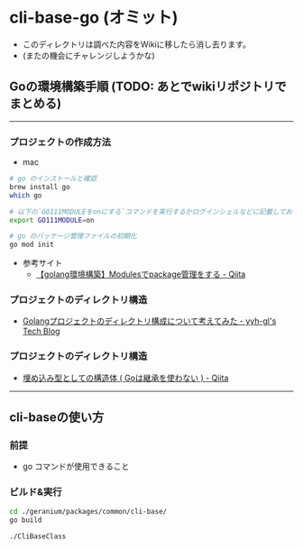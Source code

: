 
# cli-base-go (オミット)

- このディレクトリは調べた内容をWikiに移したら消し去ります。
- (またの機会にチャレンジしようかな)

## Goの環境構築手順 (TODO: あとでwikiリポジトリでまとめる)

---

### プロジェクトの作成方法

- mac

```bash
# go のインストールと確認
brew install go
which go

# 以下の`GO111MODULEをonにする`コマンドを実行するかログインシェルなどに記載しておく
export GO111MODULE=on

# go のパッケージ管理ファイルの初期化
go mod init
```
- 参考サイト
  - [【golang環境構築】Modulesでpackage管理をする \- Qiita](https://qiita.com/fox777/items/a8cb025df5439902b6c4)

### プロジェクトのディレクトリ構造

- [Golangプロジェクトのディレクトリ構成について考えてみた \- yyh\-gl's Tech Blog](https://yyh-gl.github.io/tech-blog/blog/go_project_template/)

### プロジェクトのディレクトリ構造

- [埋め込み型としての構造体 \( Goは継承を使わない \) \- Qiita](https://qiita.com/keiya01/items/435890473465a9b6c470)

---

## cli-baseの使い方

### 前提

- go コマンドが使用できること

### ビルド&実行

```bash
cd ./geranium/packages/common/cli-base/
go build

./CliBaseClass
```

